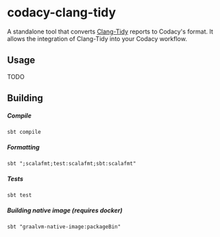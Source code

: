 # codacy-clang-tidy

A standalone tool that converts [Clang-Tidy](https://clang.llvm.org/extra/clang-tidy/)
reports to Codacy's format. It allows the integration of Clang-Tidy into your Codacy workflow.

## Usage

TODO

## Building

##### Compile

`sbt compile`

##### Formatting

`sbt ";scalafmt;test:scalafmt;sbt:scalafmt"`

##### Tests

`sbt test`

##### Building native image (requires docker)

`sbt "graalvm-native-image:packageBin"`
